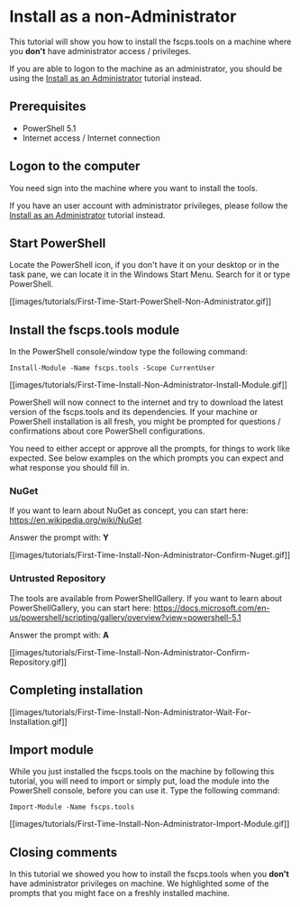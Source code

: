 ﻿# **Install as a non-Administrator**

This tutorial will show you how to install the fscps.tools on a machine where you **don't** have administrator access / privileges. 

If you are able to logon to the machine as an administrator, you should be using the [Install as an Administrator](https://github.com/fscpscollaborative/fscps.tools/wiki/Tutorial-Install-Administrator) tutorial instead.

## **Prerequisites**
* PowerShell 5.1
* Internet access / Internet connection

## **Logon to the computer**
You need sign into the machine where you want to install the tools.

If you have an user account with administrator privileges, please follow the [Install as an Administrator](https://github.com/fscpscollaborative/fscps.tools/wiki/Tutorial-Install-Administrator) tutorial instead.

## **Start PowerShell**
Locate the PowerShell icon, if you don't have it on your desktop or in the task pane, we can locate it in the Windows Start Menu. Search for it or type PowerShell.

[[images/tutorials/First-Time-Start-PowerShell-Non-Administrator.gif]]

## **Install the fscps.tools module**
In the PowerShell console/window type the following command:

```
Install-Module -Name fscps.tools -Scope CurrentUser
```
[[images/tutorials/First-Time-Install-Non-Administrator-Install-Module.gif]]

PowerShell will now connect to the internet and try to download the latest version of the fscps.tools and its dependencies. If your machine or PowerShell installation is all fresh, you might be prompted for questions / confirmations about core PowerShell configurations.

You need to either accept or approve all the prompts, for things to work like expected. See below examples on the which prompts you can expect and what response you should fill in.

### **NuGet**
If you want to learn about NuGet as concept, you can start here: https://en.wikipedia.org/wiki/NuGet

Answer the prompt with: **Y**

[[images/tutorials/First-Time-Install-Non-Administrator-Confirm-Nuget.gif]]

### **Untrusted Repository**
The tools are available from PowerShellGallery. If you want to learn about PowerShellGallery, you can start here: https://docs.microsoft.com/en-us/powershell/scripting/gallery/overview?view=powershell-5.1

Answer the prompt with: **A**

[[images/tutorials/First-Time-Install-Non-Administrator-Confirm-Repository.gif]]

## **Completing installation**
[[images/tutorials/First-Time-Install-Non-Administrator-Wait-For-Installation.gif]]

## **Import module**
While you just installed the fscps.tools on the machine by following this tutorial, you will need to import or simply put, load the module into the PowerShell console, before you can use it. Type the following command:

```
Import-Module -Name fscps.tools
```

[[images/tutorials/First-Time-Install-Non-Administrator-Import-Module.gif]]

## **Closing comments**
In this tutorial we showed you how to install the fscps.tools when you **don't** have administrator privileges on machine. We highlighted some of the prompts that you might face on a freshly installed machine.